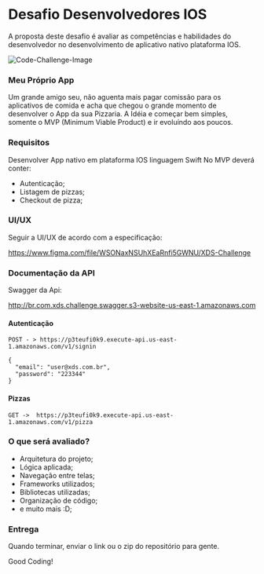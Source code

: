 # Desafio Desenvolvedores IOS
A proposta deste desafio é avaliar as competências e habilidades do desenvolvedor no desenvolvimento de aplicativo nativo plataforma IOS.

![Code-Challenge-Image](https://miro.medium.com/max/400/1*_H2Smz9D1ftykYh8mVuA4g.png)

### Meu Próprio App
Um grande amigo seu, não aguenta mais pagar comissão para os aplicativos de comida e acha que chegou o grande momento de desenvolver o App da sua Pizzaria. A Idéia e começar bem simples, somente o MVP (Minimum Viable Product) e ir evoluíndo aos poucos.

### Requisitos
Desenvolver App nativo em plataforma IOS linguagem Swift
No MVP deverá conter:
- Autenticação;
- Listagem de pizzas;
- Checkout de pizza;

### UI/UX
Seguir a UI/UX de acordo com a especificação:

https://www.figma.com/file/WSONaxNSUhXEaRnfi5GWNU/XDS-Challenge

### Documentação da API
Swagger da Api:

http://br.com.xds.challenge.swagger.s3-website-us-east-1.amazonaws.com

#### Autenticação

`POST - > https://p3teufi0k9.execute-api.us-east-1.amazonaws.com/v1/signin`
```
{
  "email": "user@xds.com.br",
  "password": "223344"
}
```

#### Pizzas
`GET ->  https://p3teufi0k9.execute-api.us-east-1.amazonaws.com/v1/pizza`

### O que será avaliado?
- Arquitetura do projeto;
- Lógica aplicada;
- Navegação entre telas;
- Frameworks utilizados;
- Bibliotecas utilizadas;
- Organização de código;
- e muito mais :D;

### Entrega
Quando terminar, enviar o link ou o zip do repositório para gente.

Good Coding!
